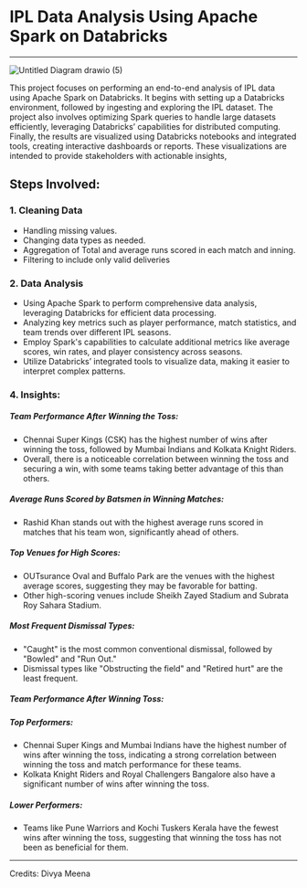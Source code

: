 # IPL Data Analysis Using Apache Spark on Databricks
-------------------------------------------------------------

![Untitled Diagram drawio (5)](https://github.com/user-attachments/assets/6cf2b8ae-b376-448d-8eed-a16f0527b6b4)

This project focuses on performing an end-to-end analysis of IPL data using Apache Spark on Databricks. It begins with setting up a Databricks environment, followed by ingesting and exploring the IPL dataset. The project also involves optimizing Spark queries to handle large datasets efficiently, leveraging Databricks’ capabilities for distributed computing. Finally, the results are visualized using Databricks notebooks and integrated tools, creating interactive dashboards or reports. These visualizations are intended to provide stakeholders with actionable insights, 


## Steps Involved:
### 1. Cleaning Data
- Handling missing values.
- Changing data types as needed.
- Aggregation of Total and average runs scored in each match and inning.
- Filtering to include only valid deliveries 

### 2. Data Analysis
- Using Apache Spark to perform comprehensive data analysis, leveraging Databricks for efficient data processing.
- Analyzing key metrics such as player performance, match statistics, and team trends over different IPL seasons.
- Employ Spark's capabilities to calculate additional metrics like average scores, win rates, and player consistency across seasons.
- Utilize Databricks’ integrated tools to visualize data, making it easier to interpret complex patterns.

### 4. Insights:
##### Team Performance After Winning the Toss:
- Chennai Super Kings (CSK) has the highest number of wins after winning the toss, followed by Mumbai Indians and Kolkata Knight Riders.
- Overall, there is a noticeable correlation between winning the toss and securing a win, with some teams taking better advantage of this than others.

##### Average Runs Scored by Batsmen in Winning Matches:
- Rashid Khan stands out with the highest average runs scored in matches that his team won, significantly ahead of others.

##### Top Venues for High Scores:
- OUTsurance Oval and Buffalo Park are the venues with the highest average scores, suggesting they may be favorable for batting.
- Other high-scoring venues include Sheikh Zayed Stadium and Subrata Roy Sahara Stadium.

##### Most Frequent Dismissal Types:
- "Caught" is the most common conventional dismissal, followed by "Bowled" and "Run Out."
- Dismissal types like "Obstructing the field" and "Retired hurt" are the least frequent.

##### Team Performance After Winning Toss:
##### Top Performers:
- Chennai Super Kings and Mumbai Indians have the highest number of wins after winning the toss, indicating a strong correlation between winning the toss and match performance for these teams.
- Kolkata Knight Riders and Royal Challengers Bangalore also have a significant number of wins after winning the toss.
##### Lower Performers:
- Teams like Pune Warriors and Kochi Tuskers Kerala have the fewest wins after winning the toss, suggesting that winning the toss has not been as beneficial for them.




----------------------------------------------------------------
Credits: Divya Meena


